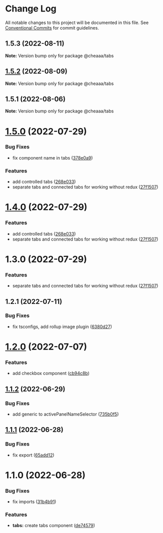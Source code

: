 # Change Log

All notable changes to this project will be documented in this file.
See [Conventional Commits](https://conventionalcommits.org) for commit guidelines.

## 1.5.3 (2022-08-11)

**Note:** Version bump only for package @cheaaa/tabs





## [1.5.2](https://github.com/SergeyBondar93/liba/compare/@cheaaa/tabs@1.5.1...@cheaaa/tabs@1.5.2) (2022-08-09)

**Note:** Version bump only for package @cheaaa/tabs





## 1.5.1 (2022-08-06)

**Note:** Version bump only for package @cheaaa/tabs





# [1.5.0](https://github.com/SergeyBondar93/liba/compare/@cheaaa/tabs@1.4.0...@cheaaa/tabs@1.5.0) (2022-07-29)


### Bug Fixes

* fix component name in tabs ([378e0a9](https://github.com/SergeyBondar93/liba/commit/378e0a938badc1ee4f8847997c0cb63919103075))


### Features

* add controlled tabs ([268e033](https://github.com/SergeyBondar93/liba/commit/268e0338a3d00b9f1c3fba539c0737a8cd3b996a))
* separate tabs and connected tabs for working without redux ([27f1507](https://github.com/SergeyBondar93/liba/commit/27f15076f56bae92f7e71db270795fcf34a77c69))





# [1.4.0](https://github.com/SergeyBondar93/liba/compare/@cheaaa/tabs@1.3.0...@cheaaa/tabs@1.4.0) (2022-07-29)


### Features

* add controlled tabs ([268e033](https://github.com/SergeyBondar93/liba/commit/268e0338a3d00b9f1c3fba539c0737a8cd3b996a))
* separate tabs and connected tabs for working without redux ([27f1507](https://github.com/SergeyBondar93/liba/commit/27f15076f56bae92f7e71db270795fcf34a77c69))





# 1.3.0 (2022-07-29)


### Features

* separate tabs and connected tabs for working without redux ([27f1507](https://github.com/SergeyBondar93/liba/commit/27f15076f56bae92f7e71db270795fcf34a77c69))





## 1.2.1 (2022-07-11)


### Bug Fixes

* fix tsconfigs, add rollup image plugin ([6380d27](https://github.com/SergeyBondar93/liba/commit/6380d272ef79220e4644deeb1c1b3ac925a1658f))





# [1.2.0](https://github.com/SergeyBondar93/liba/compare/@cheaaa/tabs@1.1.2...@cheaaa/tabs@1.2.0) (2022-07-07)


### Features

* add checkbox component ([cb94c8b](https://github.com/SergeyBondar93/liba/commit/cb94c8b45d4bb62bc24b3524a7a3837cde655547))





## [1.1.2](https://github.com/SergeyBondar93/liba/compare/@cheaaa/tabs@1.1.1...@cheaaa/tabs@1.1.2) (2022-06-29)


### Bug Fixes

* add generic to activePanelNameSelector ([735b0f5](https://github.com/SergeyBondar93/liba/commit/735b0f5ed67b9069ae97e28613d727d21ea5e4f0))





## [1.1.1](https://github.com/SergeyBondar93/liba/compare/@cheaaa/tabs@1.1.0...@cheaaa/tabs@1.1.1) (2022-06-28)


### Bug Fixes

* fix export ([65add12](https://github.com/SergeyBondar93/liba/commit/65add12cab1ca23b693d961b5d570e471143489e))





# 1.1.0 (2022-06-28)


### Bug Fixes

* fix imports ([31b4b91](https://github.com/SergeyBondar93/liba/commit/31b4b91c10de109f66a8154e1c41ec385da064e9))


### Features

* **tabs:** create tabs component ([de74579](https://github.com/SergeyBondar93/liba/commit/de74579850bf525a5b701142a584eb8e147980d2))
